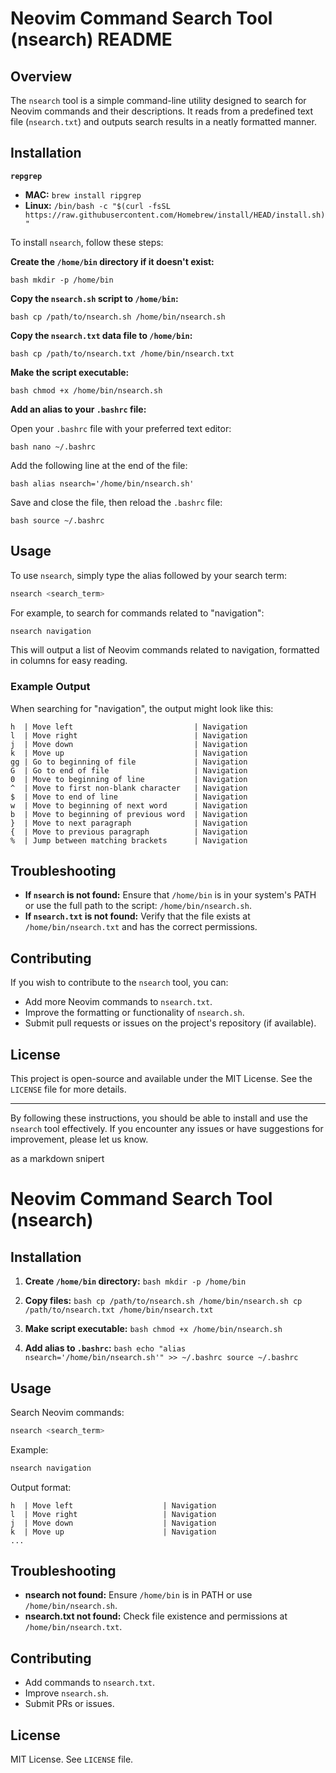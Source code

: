 # Neovim Command Search Tool (nsearch) README

## Overview

The `nsearch` tool is a simple command-line utility designed to search for Neovim commands and their descriptions. It reads from a predefined text file (`nsearch.txt`) and outputs search results in a neatly formatted manner.

## Installation
**`repgrep`**
- **MAC:** `brew install ripgrep`
- **Linux:** `/bin/bash -c "$(curl -fsSL https://raw.githubusercontent.com/Homebrew/install/HEAD/install.sh)"`
  
To install `nsearch`, follow these steps:

**Create the `/home/bin` directory if it doesn't exist:**

`bash mkdir -p /home/bin`

**Copy the `nsearch.sh` script to `/home/bin`:**

`bash cp /path/to/nsearch.sh /home/bin/nsearch.sh`

**Copy the `nsearch.txt` data file to `/home/bin`:**

`bash cp /path/to/nsearch.txt /home/bin/nsearch.txt`

**Make the script executable:**

`bash chmod +x /home/bin/nsearch.sh`

**Add an alias to your `.bashrc` file:**

Open your `.bashrc` file with your preferred text editor:

`bash nano ~/.bashrc`

Add the following line at the end of the file:

`bash alias nsearch='/home/bin/nsearch.sh'`

Save and close the file, then reload the `.bashrc` file:

`bash source ~/.bashrc`
## Usage

To use `nsearch`, simply type the alias followed by your search term:

```bash
nsearch <search_term>
```

For example, to search for commands related to "navigation":

```bash
nsearch navigation
```

This will output a list of Neovim commands related to navigation, formatted in columns for easy reading.

### Example Output

When searching for "navigation", the output might look like this:

```
h  | Move left                           | Navigation
l  | Move right                          | Navigation
j  | Move down                           | Navigation
k  | Move up                             | Navigation
gg | Go to beginning of file             | Navigation
G  | Go to end of file                   | Navigation
0  | Move to beginning of line           | Navigation
^  | Move to first non-blank character   | Navigation
$  | Move to end of line                 | Navigation
w  | Move to beginning of next word      | Navigation
b  | Move to beginning of previous word  | Navigation
}  | Move to next paragraph              | Navigation
{  | Move to previous paragraph          | Navigation
%  | Jump between matching brackets      | Navigation
```

## Troubleshooting

- **If `nsearch` is not found:** Ensure that `/home/bin` is in your system's PATH or use the full path to the script: `/home/bin/nsearch.sh`.
- **If `nsearch.txt` is not found:** Verify that the file exists at `/home/bin/nsearch.txt` and has the correct permissions.

## Contributing

If you wish to contribute to the `nsearch` tool, you can:

- Add more Neovim commands to `nsearch.txt`.
- Improve the formatting or functionality of `nsearch.sh`.
- Submit pull requests or issues on the project's repository (if available).

## License

This project is open-source and available under the MIT License. See the `LICENSE` file for more details.

* * *

By following these instructions, you should be able to install and use the `nsearch` tool effectively. If you encounter any issues or have suggestions for improvement, please let us know.

as a markdown snipert

# Neovim Command Search Tool (nsearch)

## Installation

1.  **Create `/home/bin` directory:** `bash mkdir -p /home/bin`
    
2.  **Copy files:** `bash cp /path/to/nsearch.sh /home/bin/nsearch.sh cp /path/to/nsearch.txt /home/bin/nsearch.txt`
    
3.  **Make script executable:** `bash chmod +x /home/bin/nsearch.sh`
    
4.  **Add alias to `.bashrc`:** `bash echo "alias nsearch='/home/bin/nsearch.sh'" >> ~/.bashrc source ~/.bashrc`
    

## Usage

Search Neovim commands:

```bash
nsearch <search_term>
```

Example:

```bash
nsearch navigation
```

Output format:

```
h  | Move left                    | Navigation
l  | Move right                   | Navigation
j  | Move down                    | Navigation
k  | Move up                      | Navigation
...
```

## Troubleshooting

- **nsearch not found:** Ensure `/home/bin` is in PATH or use `/home/bin/nsearch.sh`.
- **nsearch.txt not found:** Check file existence and permissions at `/home/bin/nsearch.txt`.

## Contributing

- Add commands to `nsearch.txt`.
- Improve `nsearch.sh`.
- Submit PRs or issues.

## License

MIT License. See `LICENSE` file.
